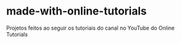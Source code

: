 # made-with-online-tutorials
 Projetos feitos ao seguir os tutoriais do canal no YouTube do Online Tutorials
